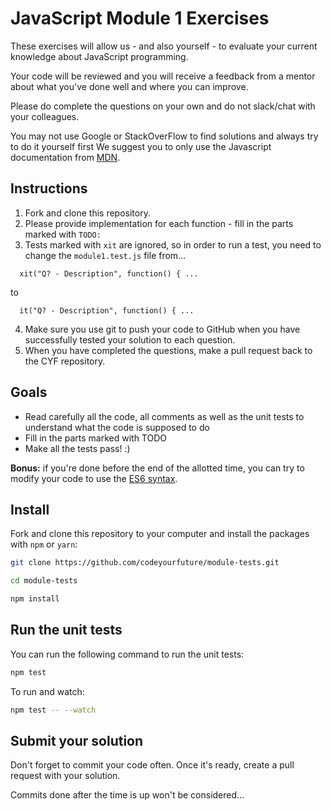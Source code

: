 # JavaScript Module 1 Exercises

These exercises will allow us - and also yourself - to evaluate your current knowledge about JavaScript programming.

Your code will be reviewed and you will receive a feedback from a mentor about what you've done well and where you can improve.

Please do complete the questions on your own and do not slack/chat with your colleagues.

You may not use Google or StackOverFlow to find solutions and always try to do it yourself first
We suggest you to only use the Javascript documentation from [MDN](https://developer.mozilla.org/en-US/docs/Web/JavaScript/Guide).

## Instructions

1.  Fork and clone this repository.
2.  Please provide implementation for each function - fill in the parts marked with `TODO:`
3.  Tests marked with `xit` are ignored, so in order to run a test, you need to change the `module1.test.js` file from...

```
  xit("Q? - Description", function() { ...
```

to

```
  it("Q? - Description", function() { ...
```

4.  Make sure you use git to push your code to GitHub when you have successfully tested your solution to each question.
5.  When you have completed the questions, make a pull request back to the CYF repository.

## Goals

- Read carefully all the code, all comments as well as the unit tests to understand what the code is supposed to do
- Fill in the parts marked with TODO
- Make all the tests pass! :)

**Bonus:** if you're done before the end of the allotted time, you can try to modify your code to use the [ES6 syntax](https://babeljs.io/learn-es2015/).

## Install

Fork and clone this repository to your computer and install the packages with `npm` or `yarn`:

```sh
git clone https://github.com/codeyourfuture/module-tests.git

cd module-tests

npm install
```

## Run the unit tests

You can run the following command to run the unit tests:

```sh
npm test
```

To run and watch:

```sh
npm test -- --watch
```

## Submit your solution

Don't forget to commit your code often. Once it's ready, create a pull request with your solution.

Commits done after the time is up won't be considered...
